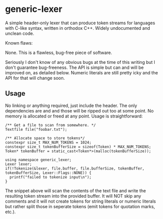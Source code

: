 # generic-lexer
A simple header-only lexer that can produce token streams for languages with C-like syntax, written in orthodox C++.
Widely undocumented and unclean code.

Known flaws:

None. This is a flawless, bug-free piece of software.

Seriously I don't know of any obvious bugs at the time of this writing but I don't guarantee bug-freeness.
The API is simple but can and will be improved on, as detailed below. Numeric literals are still pretty icky and the API for that will change soon.

## Usage

No linking or anything required, just include the header.
The only dependencies are <cassert> and <cstdint> and those will be ripped out too at some point. No memory is allocated or freed at any point.
Usage is straightforward:

```
/** Get a file to scan from somewhere. */
Textfile file("foobar.txt");

/** Allocate space to store tokens*/
constexpr size_t MAX_NUM_TOKENS = 1024;
constexpr size_t tokenBufferSize = sizeof(Token) * MAX_NUM_TOKENS;
Token* tokenBuffer = static_cast<Token*>(malloc(tokenBufferSize));

using namespace generic_lexer;
Lexer lexer;
if(!Tokenize(&lexer, file.buffer, file.bufferSize, tokenBuffer, tokenBufferSize, Lexer::Flags::NONE)) {
  printf("failed to tokenize input\n");
}
```
The snippet above will scan the contents of the text file and write the resulting token stream into the provided buffer.
It will NOT skip any comments and it will not create tokens for string literals or numeric literals but rather split those in seperate tokens (emit tokens for quotation marks, etc.).

